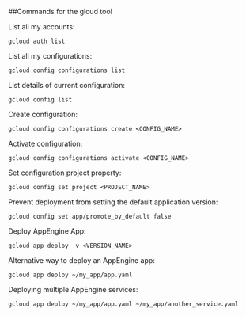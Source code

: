 ##Commands for the gloud tool

List all my accounts:

`gcloud auth list`

List all my configurations:

`gcloud config configurations list`

List details of current configuration:

`gcloud config list`

Create configuration:

`gcloud config configurations create <CONFIG_NAME>`

Activate configuration:

`gcloud config configurations activate <CONFIG_NAME>`

Set configuration project property:

`gcloud config set project <PROJECT_NAME>`

Prevent deployment from setting the default application version:

`gcloud config set app/promote_by_default false`

Deploy AppEngine App:

`gcloud app deploy -v <VERSION_NAME>`

Alternative way to deploy an AppEngine app:

`gcloud app deploy ~/my_app/app.yaml`

Deploying multiple AppEngine services:

`gcloud app deploy ~/my_app/app.yaml ~/my_app/another_service.yaml`
